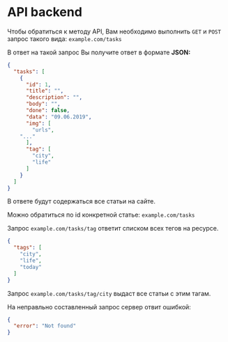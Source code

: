 # API backend

Чтобы обратиться к методу API, Вам необходимо выполнить `GET` и `POST` запрос такого вида: ``example.com/tasks`` 

В ответ на такой запрос Вы получите ответ в формате **JSON:** 
```json
{
  "tasks": [
    {
      "id": 1,
      "title": "",
      "description": "",
      "body": "",
      "done": false,
      "data": "09.06.2019",
      "img": [
        "urls",
	"..."
      ],
      "tag": [
        "city",
        "life"
      ]
    }
  ]
}
```
В ответе будут содержаться все статьи на сайте.

Можно обратиться по id конкретной статье: ``example.com/tasks`` 

Запрос ``example.com/tasks/tag`` ответит списком всех тегов на ресурсе.
```json
{
  "tags": [
    "city",
    "life",
    "today"
  ]
}
```

Запрос ``example.com/tasks/tag/city`` выдаст все статьи с этим тагам. 

На неправльно составленный запрос сервер отвит ошибкой:
```json
{
  "error": "Not found"
}
```
